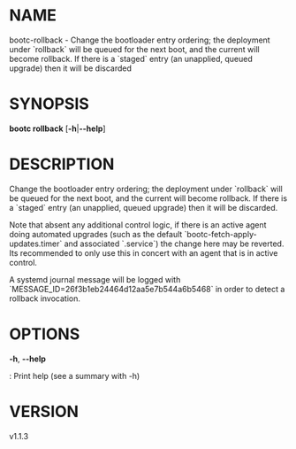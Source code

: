 # NAME

bootc-rollback - Change the bootloader entry ordering; the deployment
under \`rollback\` will be queued for the next boot, and the current
will become rollback. If there is a \`staged\` entry (an unapplied,
queued upgrade) then it will be discarded

# SYNOPSIS

**bootc rollback** \[**-h**\|**\--help**\]

# DESCRIPTION

Change the bootloader entry ordering; the deployment under \`rollback\`
will be queued for the next boot, and the current will become rollback.
If there is a \`staged\` entry (an unapplied, queued upgrade) then it
will be discarded.

Note that absent any additional control logic, if there is an active
agent doing automated upgrades (such as the default
\`bootc-fetch-apply-updates.timer\` and associated \`.service\`) the
change here may be reverted. Its recommended to only use this in concert
with an agent that is in active control.

A systemd journal message will be logged with
\`MESSAGE_ID=26f3b1eb24464d12aa5e7b544a6b5468\` in order to detect a
rollback invocation.

# OPTIONS

**-h**, **\--help**

:   Print help (see a summary with -h)

# VERSION

v1.1.3
